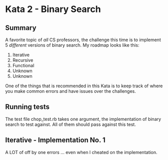 # Kata 2 - Binary Search

## Summary

A favorite topic of _all_ CS professors, the challenge this time is to implement
5 *different* versions of binary search. My roadmap looks like this:

1. Iterative
2. Recursive
3. Functional
4. Unknown
5. Unknown

One of the things that is recommended in this Kata is to keep track of where you
make common errors and have issues over the challenges.

## Running tests

The test file chop\_test.rb takes one argument, the implementation of binary
search to test against. All of them should pass against this test.

## Iterative - Implementation No. 1

A LOT of off by one errors ... even when I cheated on the implementation.
